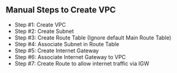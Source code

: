 ## Manual Steps to Create VPC

- Step #1: Create VPC
- Step #2: Create Subnet
- Step #3: Create Route Table (Ignore default Main Route Table)
- Step #4: Associate Subnet in Route Table
- Step #5: Create Internet Gateway
- Step #6: Associate Internet Gateway to VPC
- Step #7: Create Route to allow internet traffic via IGW